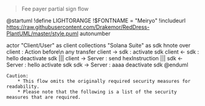 
>Fee payer partial sign flow

@startuml
!define LIGHTORANGE
!$FONTNAME = "Meiryo"
!includeurl https://raw.githubusercontent.com/Drakemor/RedDress-PlantUML/master/style.puml
autonumber

actor "Client/User" as client
collections "Solana Suite" as sdk
hnote over client : Action before\n any transfer
client -> sdk : 
activate sdk
client <- sdk : hello
deactivate sdk
|||
client -> Server : send hexInstruction
|||
sdk <- Server : hello
activate sdk
sdk -> Server : aaaa
deactivate sdk
@enduml


```
Caution: 
    * This flow omits the originally required security measures for readability. 
    * Please note that the following is a list of the security measures that are required.
```

